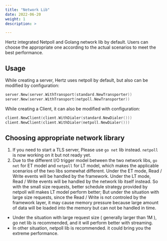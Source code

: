 ```yaml
---
title: "Network Lib"
date: 2022-06-20
weight: 1
description: >

---
```


Hertz integrated Netpoll and Golang network lib by default. Users can choose the appropriate one according to the actual scenarios to meet the best performance.

## Usage
While creating a server, Hertz uses netpoll by default, but also can be modified by configuration:

```go
server.New(server.WithTransport(standard.NewTransporter))
server.New(server.WithTransport(netpoll.NewTransporter))
```

While creating a Client, it can also be modified with configuration:

```go
client.NewClient(client.WithDialer(standard.NewDialer()))
client.NewClient(client.WithDialer(netpoll.NewDialer()))
```

## Choosing appropriate network library
1. If you need to start a TLS server, Please use `go net` lib instead. `netpoll` is now working on it but not ready yet.
2. Due to the different I/O trigger model between the two network libs, `go net` for ET model and `netpoll` for LT model, which makes the applicable scenarios of the two libs somewhat different.
Under the ET mode, Read / Write events will be handled by the framework. Under the LT mode, Read / Write events will be handled by the network lib itself instead. 
So with the small size requests, better schedule strategy provided by netpoll will makes LT model perform better; But under the situation with large size requests, since the Read / Write is not controled by the framework layer, it may cause memory pressure because large amount of data will be loaded into the memory but can not be handled in time. 
- Under the situation with large request size ( generally larger than 1M ), go net lib is recommended, and it will perform better with streaming.
- In other situation, netpoll lib is recommended. it could bring you the extreme performance.
